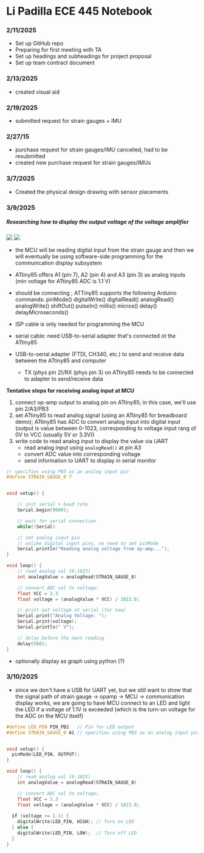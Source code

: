 # Li Padilla ECE 445 Notebook
### 2/11/2025
- Set up GitHub repo
- Preparing for first meeting with TA 
- Set up headings and subheadings for project proposal
- Set up team contract document

### 2/13/2025
- created visual aid

### 2/19/2025
- submitted request for strain gauges + IMU

### 2/27/15
- purchase request for strain gauges/IMU cancelled, had to be resubmitted
- created new purchase request for strain gauges/IMUs

### 3/7/2025
- Created the physical design drawing with sensor placements

### 3/9/2025
##### Researching how to display the output voltage of the voltage amplifier

![](https://cdn.sparkfun.com/r/600-600/assets/f/8/f/d/9/52713d5b757b7fc0658b4567.png)
![](https://sheepdogguides.com/arduino/attiny/ATtinyPinout.png)
- the MCU will be reading digital input from the strain gauge and then we will eventually be using software-side programming for the communication display subsystem
- ATtiny85 offers A1 (pin 7), A2 (pin 4) and A3 (pin 3) as analog inputs (min voltage for ATtiny85 ADC is 1.1 V)
- should be connecting ; ATTiny85 supports the following Arduino commands:
    pinMode()
    digitalWrite()
    digitalRead()
    analogRead()
    analogWrite()
    shiftOut()
    pulseIn()
    millis()
    micros()
    delay()
    delayMicroseconds()

- ISP cable is only needed for programming the MCU
- serial cable: need USB-to-serial adapter that's connected ot the ATtiny85 
- USB-to-serial adapter (FTDI, CH340, etc.) to send and receive data between the ATtiny85 and computer
    - TX (phys pin 2)/RX (phys pin 3) on ATtiny85 needs to be connected to adapter to send/receive data

**Tentative steps for receiving analog input at MCU**
1. connect op-amp output to analog pin on ATtiny85; in this case, we'll use pin 2/A3/PB3 
2. set ATtiny85 to read analog signal (using an ATtiny85 for breadboard demo); ATtiny85 has ADC to convert analog input into digital input (output is value between 0-1023, corresponding to voltage input rang of 0V to VCC (usually 5V or 3.3V))
3. write code to read analog input to display the value via UART
    - read analog input using `analogRead()` at pin A3
    - convert ADC value into corresponding voltage
    - send information to UART to display in serial monitor

```cpp
// specifies using PB3 as an analog input pin
#define STRAIN_GAUGE_0 7


void setup() {

    // init serial + baud rate
    Serial.begin(9600);

    // wait for serial connection
    while(!Serial)

    // set analog input pin
    // unlike digital input pins, no need to set pinMode
    Serial.println("Reading analog voltage from op-amp...");
}

void loop() {
    // read analog val (0-1023)
    int analogValue = analogRead(STRAIN_GAUGE_0)

    // convert ADC val to voltage; 
    float VCC = 3.3
    float voltage = (analogValue * VCC) / 1023.0;

    // print out voltage at serial (for now)
    Serial.print("Analog Voltage: ");
    Serial.print(voltage);
    Serial.println(" V");

    // delay before the next reading
    delay(500); 
}
``` 

- optionally display as graph using python (?)

### 3/10/2025
- since we don't have a USB for UART yet, but we still want to show that the signal path of strain gauge -> opamp -> MCU -> communication display works, we are going to have MCU connect to an LED and light the LED if a voltage of 1.1V is exceeded (which is the turn-on voltage for the ADC on the MCU itself)

```cpp
#define LED_PIN PIN_PB2   // Pin for LED output
#define STRAIN_GAUGE_0 A1 // specifies using PB3 as an analog input pin


void setup() {
  pinMode(LED_PIN, OUTPUT);
}

void loop() {
    // read analog val (0-1023)
    int analogValue = analogRead(STRAIN_GAUGE_0)

    // convert ADC val to voltage; 
    float VCC = 3.3
    float voltage = (analogValue * VCC) / 1023.0;
    
  if (voltage >= 1.1) {  
    digitalWrite(LED_PIN, HIGH); // Turn on LED
  } else {
    digitalWrite(LED_PIN, LOW);  // Turn off LED
  }
}

```